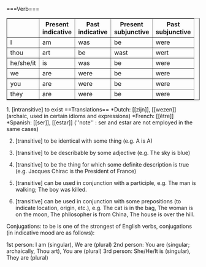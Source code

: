 ===Verb===
<table border=1>
<tr><th>  <th>Present<br>indicative<th>Past<br>indicative
<th>Present<br>subjunctive<th>Past<br>subjunctive</tr>
<tr><td>I</td><td>am</td><td>was</td><td>be</td><td>were</td>
<tr><td>thou</td><td>art</td><td>be</td><td>wast</td><td>wert</td>
<tr><td>he/she/it</td><td>is</td><td>was</td><td>be</td><td>were</td>
<tr><td>we</td><td>are</td><td>were</td><td>be</td><td>were</td>
<tr><td>you</td><td>are</td><td>were</td><td>be</td><td>were</td>
<tr><td>they</td><td>are</td><td>were</td><td>be</td><td>were</td>
</table>
1. [intransitive] to exist
==Translations==
*Dutch: [[zijn]], [[wezen]] (archaic, used in certain idioms and expressions)
*French: [[être]]
*Spanish: [[ser]], [[estar]] (''note'' : ser and estar are not employed in the same cases)

2. [transitive] to be identical with some thing (e.g. A is A) 

3. [transitive] to be describable by some adjective (e.g. The sky is blue)

4. [transitive] to be the thing for which some definite description is true (e.g. Jacques Chirac is the President of France)

5. [transitive] can be used in conjunction with a participle, e.g. The man is walking; The boy was killed.

6. [transitive] can be used in conjunction with some prepositions (to indicate location, origin, etc.), e.g. The cat is in the bag, The woman is on the moon, The philosopher is from China, The house is over the hill.

Conjugations: to be is one of the strongest of English verbs, conjugations (in indicative mood are as follows):

1st person: I am (singular), We are (plural)
2nd person: You are (singular; archaically, Thou art), You are (plural)
3rd person: She/He/It is (singular), They are (plural)